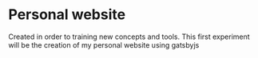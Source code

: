 # Personal website

Created in order to training new concepts and tools. This first experiment will be the creation of my personal website using gatsbyjs